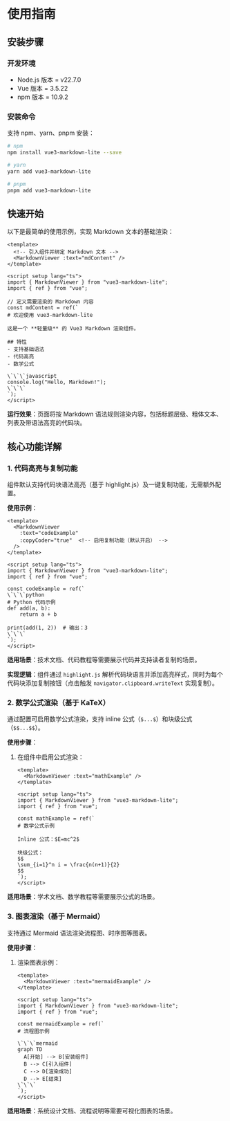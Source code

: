 # 使用指南

## 安装步骤

### 开发环境
- Node.js 版本 = v22.7.0
- Vue 版本 = 3.5.22
- npm 版本 = 10.9.2

### 安装命令
支持 npm、yarn、pnpm 安装：

```bash
# npm
npm install vue3-markdown-lite --save

# yarn
yarn add vue3-markdown-lite

# pnpm
pnpm add vue3-markdown-lite
```


## 快速开始

以下是最简单的使用示例，实现 Markdown 文本的基础渲染：

```vue
<template>
  <!-- 引入组件并绑定 Markdown 文本 -->
  <MarkdownViewer :text="mdContent" />
</template>

<script setup lang="ts">
import { MarkdownViewer } from "vue3-markdown-lite";
import { ref } from "vue";

// 定义需要渲染的 Markdown 内容
const mdContent = ref(`
# 欢迎使用 vue3-markdown-lite

这是一个 **轻量级** 的 Vue3 Markdown 渲染组件。

## 特性
- 支持基础语法
- 代码高亮
- 数学公式

\`\`\`javascript
console.log("Hello, Markdown!");
\`\`\`
`);
</script>
```

**运行效果**：页面将按 Markdown 语法规则渲染内容，包括标题层级、粗体文本、列表及带语法高亮的代码块。


## 核心功能详解

### 1. 代码高亮与复制功能
组件默认支持代码块语法高亮（基于 highlight.js）及一键复制功能，无需额外配置。

**使用示例**：
```vue
<template>
  <MarkdownViewer 
    :text="codeExample" 
    :copyCoder="true"  <!-- 启用复制功能（默认开启） -->
  />
</template>

<script setup lang="ts">
import { MarkdownViewer } from "vue3-markdown-lite";
import { ref } from "vue";

const codeExample = ref(`
\`\`\`python
# Python 代码示例
def add(a, b):
    return a + b

print(add(1, 2))  # 输出：3
\`\`\`
`);
</script>
```

**适用场景**：技术文档、代码教程等需要展示代码并支持读者复制的场景。

**实现逻辑**：组件通过 `highlight.js` 解析代码块语言并添加高亮样式，同时为每个代码块添加复制按钮（点击触发 `navigator.clipboard.writeText` 实现复制）。


### 2. 数学公式渲染（基于 KaTeX）
通过配置可启用数学公式渲染，支持 inline 公式（`$...$`）和块级公式（`$$...$$`）。

**使用步骤**：
1. 在组件中启用公式渲染：
   ```vue
   <template>
     <MarkdownViewer :text="mathExample" />
   </template>

   <script setup lang="ts">
   import { MarkdownViewer } from "vue3-markdown-lite";
   import { ref } from "vue";

   const mathExample = ref(`
   # 数学公式示例

   Inline 公式：$E=mc^2$

   块级公式：
   $$
   \sum_{i=1}^n i = \frac{n(n+1)}{2}
   $$
   `);
   </script>
   ```

**适用场景**：学术文档、数学教程等需要展示公式的场景。


### 3. 图表渲染（基于 Mermaid）
支持通过 Mermaid 语法渲染流程图、时序图等图表。

**使用步骤**：
1. 渲染图表示例：
   ```vue
   <template>
     <MarkdownViewer :text="mermaidExample" />
   </template>

   <script setup lang="ts">
   import { MarkdownViewer } from "vue3-markdown-lite";
   import { ref } from "vue";

   const mermaidExample = ref(`
   # 流程图示例

   \`\`\`mermaid
   graph TD
     A[开始] --> B[安装组件]
     B --> C[引入组件]
     C --> D[渲染成功]
     D --> E[结束]
   \`\`\`
   `);
   </script>
   ```

**适用场景**：系统设计文档、流程说明等需要可视化图表的场景。
